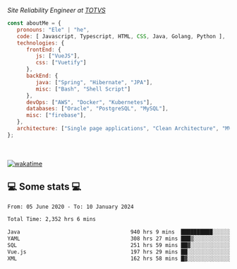 <p><em>Site Reliability Engineer at <a href="https://www.totvs.com/">TOTVS</a></br>
</em></p>


```javascript
const aboutMe = {
   pronouns: "Ele" | "he",
   code: [ Javascript, Typescript, HTML, CSS, Java, Golang, Python ],
   technologies: {
      frontEnd: {
         js: ["VueJS"],
         css: ["Vuetify"]
      },
      backEnd: {
         java: ["Spring", "Hibernate", "JPA"],
         misc: ["Bash", "Shell Script"]
      },
      devOps: ["AWS", "Docker", "Kubernetes"],
      databases: ["Oracle", "PostgreSQL", "MySQL"],
      misc: ["firebase"],
   },
   architecture: ["Single page applications", "Clean Architecture", "MVC", "Microservices"],
};
```
</br></br>
[![wakatime](https://wakatime.com/badge/user/a3a8ed06-d304-4d6b-bc86-4adc418cdea7.svg)](https://wakatime.com/@a3a8ed06-d304-4d6b-bc86-4adc418cdea7)
<h2>💻 Some stats 💻</h2>

<!--START_SECTION:waka-->

```txt
From: 05 June 2020 - To: 10 January 2024

Total Time: 2,352 hrs 6 mins

Java                                   940 hrs 9 mins  ██████████░░░░░░░░░░░░░░░   39.97 %
YAML                                   308 hrs 27 mins ███▒░░░░░░░░░░░░░░░░░░░░░   13.11 %
SQL                                    251 hrs 59 mins ██▓░░░░░░░░░░░░░░░░░░░░░░   10.71 %
Vue.js                                 197 hrs 29 mins ██░░░░░░░░░░░░░░░░░░░░░░░   08.40 %
XML                                    162 hrs 58 mins █▓░░░░░░░░░░░░░░░░░░░░░░░   06.93 %
```

<!--END_SECTION:waka-->
